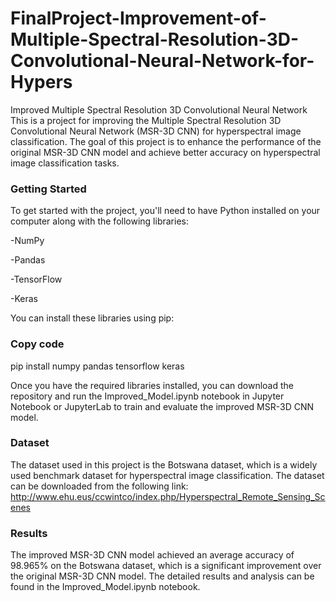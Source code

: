 # FinalProject-Improvement-of-Multiple-Spectral-Resolution-3D-Convolutional-Neural-Network-for-Hypers

Improved Multiple Spectral Resolution 3D Convolutional Neural Network
This is a project for improving the Multiple Spectral Resolution 3D Convolutional Neural Network (MSR-3D CNN) for hyperspectral image classification. The goal of this project is to enhance the performance of the original MSR-3D CNN model and achieve better accuracy on hyperspectral image classification tasks.

### Getting Started
To get started with the project, you'll need to have Python installed on your computer along with the following libraries:

-NumPy

-Pandas

-TensorFlow

-Keras

You can install these libraries using pip:

### Copy code

pip install numpy pandas tensorflow keras

Once you have the required libraries installed, you can download the repository and run the Improved_Model.ipynb notebook in Jupyter Notebook or JupyterLab to train and evaluate the improved MSR-3D CNN model.

### Dataset
The dataset used in this project is the Botswana dataset, which is a widely used benchmark dataset for hyperspectral image classification. The dataset can be downloaded from the following link: http://www.ehu.eus/ccwintco/index.php/Hyperspectral_Remote_Sensing_Scenes

### Results
The improved MSR-3D CNN model achieved an average accuracy of 98.965% on the Botswana dataset, which is a significant improvement over the original MSR-3D CNN model. The detailed results and analysis can be found in the Improved_Model.ipynb notebook.
